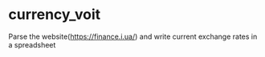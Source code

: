 # currency_voit
Parse the website(https://finance.i.ua/) and write current exchange rates in a spreadsheet

